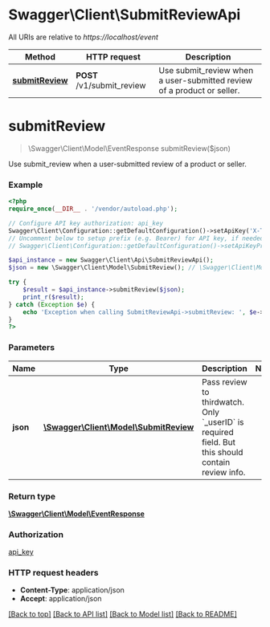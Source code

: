 # Swagger\Client\SubmitReviewApi

All URIs are relative to *https://localhost/event*

Method | HTTP request | Description
------------- | ------------- | -------------
[**submitReview**](SubmitReviewApi.md#submitReview) | **POST** /v1/submit_review | Use submit_review when a user-submitted review of a product or seller.


# **submitReview**
> \Swagger\Client\Model\EventResponse submitReview($json)

Use submit_review when a user-submitted review of a product or seller.

### Example
```php
<?php
require_once(__DIR__ . '/vendor/autoload.php');

// Configure API key authorization: api_key
Swagger\Client\Configuration::getDefaultConfiguration()->setApiKey('X-THIRDWATCH-API-KEY', 'YOUR_API_KEY');
// Uncomment below to setup prefix (e.g. Bearer) for API key, if needed
// Swagger\Client\Configuration::getDefaultConfiguration()->setApiKeyPrefix('X-THIRDWATCH-API-KEY', 'Bearer');

$api_instance = new Swagger\Client\Api\SubmitReviewApi();
$json = new \Swagger\Client\Model\SubmitReview(); // \Swagger\Client\Model\SubmitReview | Pass review to thirdwatch. Only `_userID` is required field. But this should contain review info.

try {
    $result = $api_instance->submitReview($json);
    print_r($result);
} catch (Exception $e) {
    echo 'Exception when calling SubmitReviewApi->submitReview: ', $e->getMessage(), PHP_EOL;
}
?>
```

### Parameters

Name | Type | Description  | Notes
------------- | ------------- | ------------- | -------------
 **json** | [**\Swagger\Client\Model\SubmitReview**](../Model/SubmitReview.md)| Pass review to thirdwatch. Only &#x60;_userID&#x60; is required field. But this should contain review info. |

### Return type

[**\Swagger\Client\Model\EventResponse**](../Model/EventResponse.md)

### Authorization

[api_key](../../README.md#api_key)

### HTTP request headers

 - **Content-Type**: application/json
 - **Accept**: application/json

[[Back to top]](#) [[Back to API list]](../../README.md#documentation-for-api-endpoints) [[Back to Model list]](../../README.md#documentation-for-models) [[Back to README]](../../README.md)

